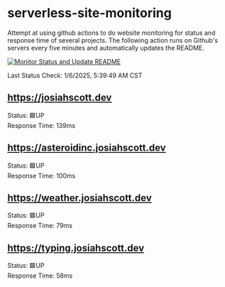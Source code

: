 # serverless-site-monitoring
Attempt at using github actions to do website monitoring for status and response time of several projects. The following action runs on Github's servers every five minutes and automatically updates the README.  

[![Monitor Status and Update README](https://github.com/JosiahSco/serverless-site-monitoring/actions/workflows/monitor.yaml/badge.svg)](https://github.com/JosiahSco/serverless-site-monitoring/actions/workflows/monitor.yaml)

Last Status Check: 1/6/2025, 5:39:49 AM CST

## https://josiahscott.dev
Status: 🟩UP  
Response Time: 139ms

## https://asteroidinc.josiahscott.dev
Status: 🟩UP  
Response Time: 100ms

## https://weather.josiahscott.dev
Status: 🟩UP  
Response Time: 79ms

## https://typing.josiahscott.dev
Status: 🟩UP  
Response Time: 58ms

